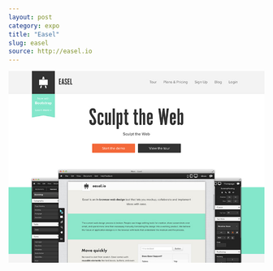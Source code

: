 ```yaml
---
layout: post
category: expo
title: "Easel"
slug: easel
source: http://easel.io
---
```


<img src="/screenshots/easel.jpg">
